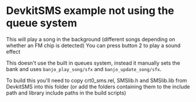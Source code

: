 # DevkitSMS example not using the queue system
This will play a song in the background (different songs depending on whether an FM chip is detected)
You can press button 2 to play a sound effect

This doesn't use the built in queues system, instead it manually sets the bank and uses `banjo_play_song/sfx` and `banjo_update_song/sfx`.

To build this you'll need to copy crt0_sms.rel, SMSlib.h and SMSlib.lib from DevkitSMS into this folder (or add the folders containing them to the include path and library include paths in the build scripts)